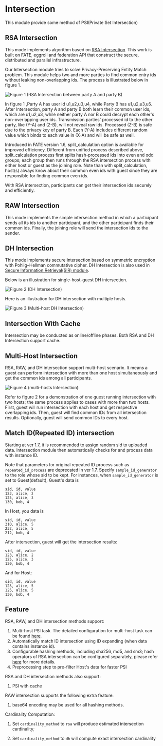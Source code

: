 # Intersection

This module provide some method of PSI(Private Set Intersection)

## RSA Intersection

This mode implements algorithm based on [RSA
Intersection](https://books.google.com.hk/books?id=zfvf37_YS8cC&pg=PA73&lpg=PA73&dq=rsa+commutative+encryption&source=bl&ots=LbOiyIlr3E&sig=IIWlTGeoU0C8dRiN10uH2OAwobQ&hl=zh-CN&sa=X&ved=0ahUKEwiLoozC1tbXAhVDnJQKHbP7DvAQ6AEIdTAJ#v=onepage&q&f=false).
This work is built on FATE, eggroll and federation API that construct
the secure, distributed and parallel infrastructure.

Our Intersection module tries to solve Privacy-Preserving Entity Match
problem. This module helps two and more parties to find common entry ids
without leaking non-overlapping ids. The process is illustrated below in
<span class="title-ref">figure 1</span>.

![Figure 1 (RSA Intersection between party A and party
B)](../images/rsa_intersection.png)

In <span class="title-ref">figure 1</span> ,Party A has user id
u1,u2,u3,u4, while Party B has u1,u2,u3,u5. After Intersection, party A
and party B both learn their common user ids, which are u1,u2,u3, while
neither party A nor B could decrypt each other's non-overlapping user
ids. Transmission parties' processed id to the other party, like \(Y-A\)
and \(Z-B\), will not reveal raw ids. Processed \(Z-B\) is safe due to
the privacy key of party B. Each \(Y-A\) includes different random value
which binds to each value in \(X-A\) and will be safe as well.

Introduced in FATE version 1.6,
<span class="title-ref">split\_calculation</span> option is available
for improved efficiency. Different from unified process described above,
<span class="title-ref">split\_calculation</span> process first splits
hash-processed ids into even and odd groups; each group then runs
through the RSA intersection process with either host or guest as the
joining role. Note than with
<span class="title-ref">split\_calculation</span>, host(s) always know
about their common even ids with guest since they are responsible for
finding common even ids.

With RSA intersection, participants can get their intersection ids
securely and efficiently.

## RAW Intersection

This mode implements the simple intersection method in which a
participant sends all its ids to another participant, and the other
participant finds their common ids. Finally, the joining role will send
the intersection ids to the sender.

## DH Intersection

This mode implements secure intersection based on symmetric encryption
with Pohlig–Hellman commutative cipher. DH Intersection is also used in
[Secure Information Retrieval(SIR)
module](sir.md).

Below is an illustration for single-host-guest DH intersection.

![Figure 2 (DH
Intersection)](../images/dh_intersection.png)

Here is an illustration for DH intersection with multiple hosts.

![Figure 3 (Multi-host DH
Intersection)](../images/multi_host_dh_intersection.png)


## Intersection With Cache

Intersection may be conducted as online/offline phases. Both RSA and DH
Intersection support cache. 

## Multi-Host Intersection

RSA, RAW, and DH intersection support multi-host scenario. It means a
guest can perform intersection with more than one host simultaneously
and get the common ids among all participants.

![Figure 4 (multi-hosts
Intersection)](../images/multi_host_intersect.png)

Refer to <span class="title-ref">figure 2</span> for a demonstration of
one guest running intersection with two hosts; the same process applies
to cases with more than two hosts. First, guest will run intersection
with each host and get respective overlapping ids. Then, guest will find
common IDs from all intersection results. Optionally, guest will send
common IDs to every host.

## Match ID(Repeated ID) intersection

Starting at ver 1.7, it is recommended to assign random sid to uploaded
data. Intersection module then automatically checks for and process data
with instance ID.

Note that parameters for original repeated ID process such as
``repeated_id_process`` are deprecated in
ver 1.7. Specify ``sample_id_generator`` to the
role whose sid to be kept. For instances, when
``sample_id_generator`` is set to Guest(default),
Guest's data is

    sid, id, value
    123, alice, 2
    125, alice, 3
    130, bob, 4

In Host, you data is

    sid, id, value
    210, alice, 5
    232, alice, 5
    212, bob, 4

After intersection, guest will get the intersection results:

    sid, id, value
    123, alice, 2
    125, alice, 3
    130, bob, 4

And for Host:

    sid, id, value
    123, alice, 5
    125, alice, 5
    130, bob, 4

<!-- mkdocs
## Param

::: federatedml.param.intersect_param
    rendering:
      heading_level: 3
      show_source: true
      show_root_heading: true
      show_root_toc_entry: false
      show_root_full_path: false
 -->

## Feature

RSA, RAW, and DH intersection methods support:

1.  Multi-host PSI task. The detailed configuration for multi-host task
    can be found
    [here](../tutorial/dsl_conf/dsl_conf_v2_setting_guide.md#multi-host-configuration).
2.  Automatically match ID intersection using ID expanding (when data contains instance id).
3.  Configurable hashing methods, including sha256, md5, and sm3; hash
    operators of RSA intersection can be configured separately, please
    refer [here](../../python/federatedml/param/intersect_param.py)
    for more details.
4.  Preprocessing step to pre-filter Host's data for faster PSI

RSA and DH intersection methods also support:

1.  PSI with cache

RAW intersection supports the following extra feature:

1.  base64 encoding may be used for all hashing methods.

Cardinality Computation:

1. Set `cardinality_method` to `rsa` will produce estimated intersection cardinality;

2. Set `cardinality_method` to `dh` will compute exact intersection cardinality

<!-- 
## Examples

{% include-examples "intersect" %}
-->
